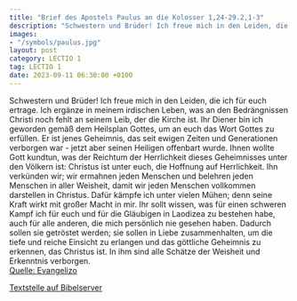 ```yaml
---
title: "Brief des Apostels Paulus an die Kolosser 1,24-29.2,1-3"
description: "Schwestern und Brüder! Ich freue mich in den Leiden, die ich für euch ertrage. Ich ergänze in meinem irdischen Leben, was an den Bedrängnissen Christi noch fehlt an seinem Leib, der die Kirche ist. Ihr Diener bin ich geworden gemäß dem Heilsplan Gottes, um an euch das Wort Gottes...."
images:
- "/symbols/paulus.jpg"
layout: post
category: LECTIO 1
tag: LECTIO 1
date: 2023-09-11 06:30:00 +0100
---
```

Schwestern und Brüder! Ich freue mich in den Leiden, die ich für euch ertrage. Ich ergänze in meinem irdischen Leben, was an den Bedrängnissen Christi noch fehlt an seinem Leib, der die Kirche ist.
Ihr Diener bin ich geworden gemäß dem Heilsplan Gottes, um an euch das Wort Gottes zu erfüllen.<!--more-->
Er ist jenes Geheimnis, das seit ewigen Zeiten und Generationen verborgen war - jetzt aber seinen Heiligen offenbart wurde.
Ihnen wollte Gott kundtun, was der Reichtum der Herrlichkeit dieses Geheimnisses unter den Völkern ist:
Christus ist unter euch, die Hoffnung auf Herrlichkeit. Ihn verkünden wir; wir ermahnen jeden Menschen und belehren jeden Menschen in aller Weisheit, damit wir jeden Menschen vollkommen darstellen in Christus.
Dafür kämpfe ich unter vielen Mühen; denn seine Kraft wirkt mit großer Macht in mir.
Ihr sollt wissen, was für einen schweren Kampf ich für euch und für die Gläubigen in Laodizea zu bestehen habe, auch für alle anderen, die mich persönlich nie gesehen haben.
Dadurch sollen sie getröstet werden; sie sollen in Liebe zusammenhalten, um die tiefe und reiche Einsicht zu erlangen und das göttliche Geheimnis zu erkennen, das Christus ist.
In ihm sind alle Schätze der Weisheit und Erkenntnis verborgen.<br>
[Quelle: Evangelizo](https://evangeliumtagfuertag.org/DE/gospel)

[Textstelle auf Bibelserver](https://www.bibleserver.com/EU/Kolosser1,24-29.2,1-3)
